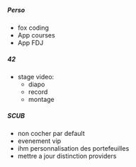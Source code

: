 ##### Perso

- fox coding
- App courses
- App FDJ

##### 42
- stage video:
	- diapo
	- record
	- montage
##### SCUB

- non cocher par default
- evenement vip
- ihm personnalisation des portefeuilles
- mettre a jour distinction providers
